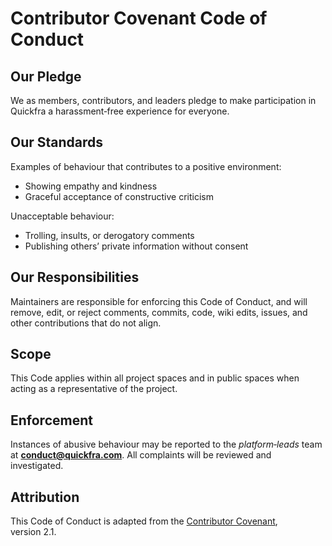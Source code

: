 # Contributor Covenant Code of Conduct

## Our Pledge
We as members, contributors, and leaders pledge to make participation in Quickfra a harassment‑free experience for everyone.

## Our Standards
Examples of behaviour that contributes to a positive environment:
* Showing empathy and kindness
* Graceful acceptance of constructive criticism

Unacceptable behaviour:
* Trolling, insults, or derogatory comments
* Publishing others’ private information without consent

## Our Responsibilities
Maintainers are responsible for enforcing this Code of Conduct, and will remove, edit, or reject comments, commits, code, wiki edits, issues, and other contributions that do not align.

## Scope
This Code applies within all project spaces and in public spaces when acting as a representative of the project.

## Enforcement
Instances of abusive behaviour may be reported to the *platform‑leads* team at **conduct@quickfra.com**. All complaints will be reviewed and investigated.

## Attribution
This Code of Conduct is adapted from the [Contributor Covenant](https://www.contributor-covenant.org), version 2.1.